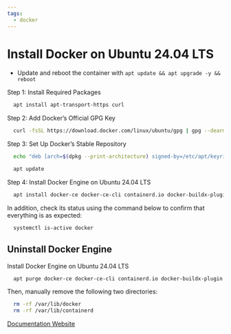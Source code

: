 ```yaml
---
tags:
  - docker
---
```


# Install Docker on Ubuntu 24.04 LTS

- Update and reboot the container with `apt update && apt upgrade -y && reboot`

Step 1: Install Required Packages
```bash
  apt install apt-transport-https curl
```

Step 2: Add Docker’s Official GPG Key
```bash
  curl -fsSL https://download.docker.com/linux/ubuntu/gpg | gpg --dearmor -o /etc/apt/keyrings/docker.gpg
```

Step 3: Set Up Docker’s Stable Repository
```bash
  echo "deb [arch=$(dpkg --print-architecture) signed-by=/etc/apt/keyrings/docker.gpg] https://download.docker.com/linux/ubuntu $(. /etc/os-release && echo "$VERSION_CODENAME") stable" | tee /etc/apt/sources.list.d/docker.list > /dev/null
```

```bash
  apt update
```

Step 4: Install Docker Engine on Ubuntu 24.04 LTS
```bash
  apt install docker-ce docker-ce-cli containerd.io docker-buildx-plugin docker-compose-plugin
```

In addition, check its status using the command below to confirm that everything is as expected:
```bash
  systemctl is-active docker
```

## Uninstall Docker Engine

Install Docker Engine on Ubuntu 24.04 LTS
```bash
  apt purge docker-ce docker-ce-cli containerd.io docker-buildx-plugin docker-compose-plugin docker-ce-rootless-extras
```

Then, manually remove the following two directories:
```bash
  rm -rf /var/lib/docker
  rm -rf /var/lib/containerd
```

[Documentation Website](https://linuxiac.com/how-to-install-docker-on-ubuntu-24-04-lts/)